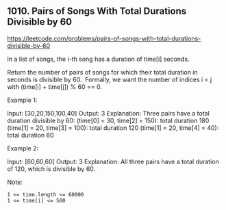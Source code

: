 ## 1010. Pairs of Songs With Total Durations Divisible by 60

https://leetcode.com/problems/pairs-of-songs-with-total-durations-divisible-by-60

In a list of songs, the i-th song has a duration of time[i] seconds.

Return the number of pairs of songs for which their total duration in seconds is divisible by 60.  Formally, we want the number of indices i < j with (time[i] + time[j]) % 60 == 0.

Example 1:

Input: [30,20,150,100,40]
Output: 3
Explanation: Three pairs have a total duration divisible by 60:
(time[0] = 30, time[2] = 150): total duration 180
(time[1] = 20, time[3] = 100): total duration 120
(time[1] = 20, time[4] = 40): total duration 60

Example 2:

Input: [60,60,60]
Output: 3
Explanation: All three pairs have a total duration of 120, which is divisible by 60.

Note:

    1 <= time.length <= 60000
    1 <= time[i] <= 500
